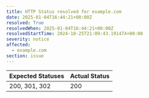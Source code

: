```yaml
---
title: HTTP Status resolved for example.com
date: 2025-01-04T16:44:21+00:00Z
resolved: True
resolvedWhen: 2025-01-04T16:44:21+00:00Z
resolvedStartTime: 2024-10-25T21:09:43.191474+00:00
severity: notice
affected:
  - example.com
section: issue
---
```


| Expected Statuses | Actual Status  |
|-------------------|----------------|
| 200, 301, 302 | 200 |
